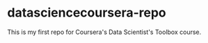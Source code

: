 datasciencecoursera-repo
========================

This is my first repo for Coursera's Data Scientist's Toolbox course.
